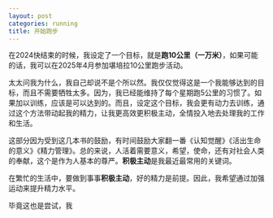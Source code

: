 ```yaml
---
layout: post
categories: running
title: 开始跑步
---
```


在2024快结束的时候，我设定了一个目标，就是**跑10公里（一万米）**，如果可能的话，我可以在2025年4月参加堪培拉10公里跑步活动。

太太问我为什么，我自己却说不是个所以然。我仅仅觉得这是一个我能够达到的目标，而且不需要牺牲太多。因为，我已经能维持了每个星期跑5公里的习惯了。如果加以训练，应该是可以达到的。而且，设定这个目标，我会更有动力去训练，通过这个方法带动起我的精力，让我更高效更积极主动，全情投入地去处理我的工作和生活。

这部分因为受到这几本书的鼓励，有时间鼓励大家翻一番《认知觉醒》《活出生命的意义》《精力管理》。总的来说，人活着需要意义，希望，使命，还有对社会人类的奉献，这个是作为人基本的尊严。**积极主动**是我最近最常用的关键词。

在繁忙的生活中，要做到事事**积极主动**，好的精力是前提。因此，我希望通过加强运动来提升精力水平。

毕竟这也是尝试，我
<!--stackedit_data:
eyJoaXN0b3J5IjpbMTU5NTU1ODA0LC0xNjYzNTk3Nzg4LDE5Mz
IxMTIyMzJdfQ==
-->